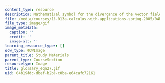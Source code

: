 ```yaml
---
content_type: resource
description: Mathematical symbol for the divergence of the vector field w
file: /media/courses/18-013a-calculus-with-applications-spring-2005/04b19ddcdbefb2b0c0bae64cafc72161_glossary_eqn27.gif
file_type: image/gif
image_metadata:
  caption: ''
  credit: ''
  image-alt: ''
learning_resource_types: []
ocw_type: OCWImage
parent_title: Study Materials
parent_type: CourseSection
resourcetype: Image
title: glossary_eqn27.gif
uid: 04b19ddc-dbef-b2b0-c0ba-e64cafc72161
---
```

